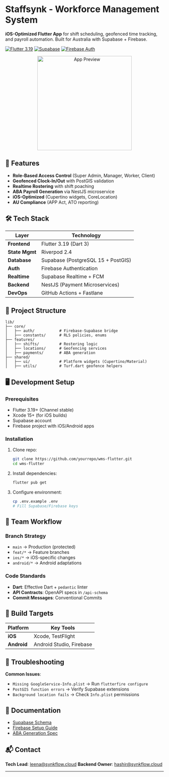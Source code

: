 # Staffsynk - Workforce Management System

**iOS-Optimized Flutter App** for shift scheduling, geofenced time tracking, and payroll automation. Built for Australia with Supabase + Firebase.

[![Flutter 3.19](https://img.shields.io/badge/Flutter-3.19-blue)](https://flutter.dev)
[![Supabase](https://img.shields.io/badge/Supabase-PostgreSQL%2015-green)](https://supabase.com)
[![Firebase Auth](https://img.shields.io/badge/Firebase-Auth%209-orange)](https://firebase.google.com)

<p align="center">
  <img src="assets/app_preview.gif" width="300" alt="App Preview">
</p>

## 🚀 Features

- **Role-Based Access Control** (Super Admin, Manager, Worker, Client)
- **Geofenced Clock-In/Out** with PostGIS validation
- **Realtime Rostering** with shift poaching
- **ABA Payroll Generation** via NestJS microservice
- **iOS-Optimized** (Cupertino widgets, CoreLocation)
- **AU Compliance** (APP Act, ATO reporting)

## 🛠 Tech Stack

| Layer              | Technology                          |
|--------------------|-------------------------------------|
| **Frontend**       | Flutter 3.19 (Dart 3)              |
| **State Mgmt**     | Riverpod 2.4                       |
| **Database**       | Supabase (PostgreSQL 15 + PostGIS) |
| **Auth**           | Firebase Authentication            |
| **Realtime**       | Supabase Realtime + FCM            |
| **Backend**        | NestJS (Payment Microservices)     |
| **DevOps**         | GitHub Actions + Fastlane          |

## 📂 Project Structure

```
lib/
├── core/
│   ├── auth/           # Firebase-Supabase bridge
│   ├── constants/      # RLS policies, enums
├── features/
│   ├── shifts/         # Rostering logic
│   ├── locations/      # Geofencing services
│   ├── payments/       # ABA generation
├── shared/
│   ├── ui/             # Platform widgets (Cupertino/Material)
│   ├── utils/          # Turf.dart geofence helpers
```

## 🖥 Development Setup

### Prerequisites
- Flutter 3.19+ (Channel stable)
- Xcode 15+ (for iOS builds)
- Supabase account
- Firebase project with iOS/Android apps

### Installation
1. Clone repo:
   ```bash
   git clone https://github.com/yourrepo/wms-flutter.git
   cd wms-flutter
   ```
2. Install dependencies:
   ```bash
   flutter pub get
   ```
3. Configure environment:
   ```bash
   cp .env.example .env
   # Fill Supabase/Firebase keys
   ```

## 🔧 Team Workflow

### Branch Strategy
- `main` → Production (protected)
- `feat/*` → Feature branches
- `ios/*` → iOS-specific changes
- `android/*` → Android adaptations

### Code Standards
- **Dart**: Effective Dart + `pedantic` linter
- **API Contracts**: OpenAPI specs in `/api-schema`
- **Commit Messages**: Conventional Commits

## 📱 Build Targets

| Platform  | Key Tools                  |
|-----------|----------------------------|
| **iOS**   | Xcode, TestFlight       |
| **Android**| Android Studio, Firebase|

## 🚨 Troubleshooting

**Common Issues**:
- `Missing GoogleService-Info.plist` → Run `flutterfire configure`
- `PostGIS function errors` → Verify Supabase extensions
- `Background location fails` → Check `Info.plist` permissions

## 📄 Documentation

- [Supabase Schema](docs/Supabase_Schema.md)
- [Firebase Setup Guide](docs/Firebase_Setup.md)
- [ABA Generation Spec](docs/Payroll_Spec.md)

## 📬 Contact

**Tech Lead**: leena@synkflow.cloud
**Backend Owner**: hashir@synkflow.cloud

---
